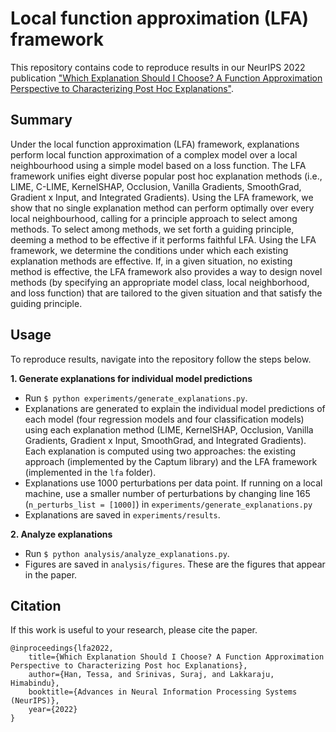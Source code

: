 # Local function approximation (LFA) framework

This repository contains code to reproduce results in our NeurIPS 2022 publication ["Which Explanation Should I Choose? A Function Approximation Perspective to Characterizing Post Hoc Explanations"](https://arxiv.org/abs/2206.01254). 


## Summary

Under the local function approximation (LFA) framework, explanations perform local function approximation of a complex model over a local neighbourhood using a simple model based on a loss function. The LFA framework unifies eight diverse popular post hoc explanation methods (i.e., LIME, C-LIME, KernelSHAP, Occlusion, Vanilla Gradients, SmoothGrad, Gradient x Input, and Integrated Gradients). Using the LFA framework, we show that no single explanation method can perform optimally over every local neighbourhood, calling for a principle approach to select among methods. To select among methods, we set forth a guiding principle, deeming a method to be effective if it performs faithful LFA. Using the LFA framework, we determine the conditions under which each existing explanation methods are effective. If, in a given situation, no existing method is effective, the LFA framework also provides a way to design novel methods (by specifying an appropriate model class, local neighborhood, and loss function) that are tailored to the given situation and that satisfy the guiding principle.


## Usage

To reproduce results, navigate into the repository follow the steps below.

**1. Generate explanations for individual model predictions**
   
   * Run `$ python experiments/generate_explanations.py`.
   * Explanations are generated to explain the individual model predictions of each model (four regression models and four classification models) using each explanation method (LIME, KernelSHAP, Occlusion, Vanilla Gradients, Gradient x Input, SmoothGrad, and Integrated Gradients). Each explanation is computed using two approaches: the existing approach (implemented by the Captum library) and the LFA framework (implemented in the `lfa` folder).
   * Explanations use 1000 perturbations per data point. If running on a local machine, use a smaller number of perturbations by changing line 165 (`n_perturbs_list = [1000]`) in `experiments/generate_explanations.py`
   * Explanations are saved in `experiments/results`.

**2. Analyze explanations**
   
   * Run `$ python analysis/analyze_explanations.py`.
   * Figures are saved in `analysis/figures`. These are the figures that appear in the paper.


## Citation

If this work is useful to your research, please cite the paper.

```
@inproceedings{lfa2022,
    title={Which Explanation Should I Choose? A Function Approximation Perspective to Characterizing Post hoc Explanations},
    author={Han, Tessa, and Srinivas, Suraj, and Lakkaraju, Himabindu},
    booktitle={Advances in Neural Information Processing Systems (NeurIPS)},
    year={2022}
}
```

